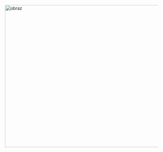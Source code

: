 <img width="1628" height="467" alt="obraz" src="https://github.com/user-attachments/assets/4125aa31-5d57-452b-89ea-4844e4e12970" />
